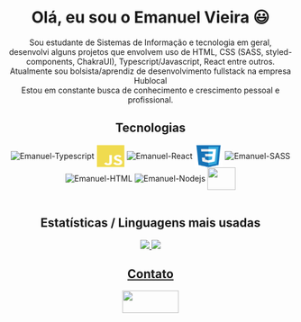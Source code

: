 <h1 align="center"> Olá, eu sou o Emanuel Vieira 😃 </h1>

<p align="center"> Sou estudante de Sistemas de Informação e tecnologia em geral, desenvolvi alguns projetos que envolvem uso de HTML, CSS (SASS, styled-components, ChakraUI), Typescript/Javascript, React entre outros. <br> Atualmente sou bolsista/aprendiz de desenvolvimento fullstack na empresa Hublocal <br> Estou em constante busca de conhecimento e crescimento pessoal e profissional.</p>

<div align="center">
  <h2>Tecnologias </h2>
  <img align="center" alt="Emanuel-Typescript" height="40" width="50" src="https://cdn.jsdelivr.net/gh/devicons/devicon/icons/typescript/typescript-original.svg">
  <img align="center" alt="Emanuel-Js" height="40" width="50" src="https://raw.githubusercontent.com/devicons/devicon/master/icons/javascript/javascript-plain.svg">
  <img align="center" alt="Emanuel-React" height="40" width="50" src="https://cdn.jsdelivr.net/gh/devicons/devicon/icons/react/react-original.svg">
  <img align="center" alt="Emanuel-CSS" height="40" width="50" src="https://raw.githubusercontent.com/devicons/devicon/master/icons/css3/css3-original.svg">
  <img align="center" alt="Emanuel-SASS" height="40" width="50" src="https://cdn.jsdelivr.net/gh/devicons/devicon/icons/sass/sass-original.svg">
  <img align="center" height="40" width="50" alt="Emanuel-HTML" src="https://cdn.jsdelivr.net/gh/devicons/devicon/icons/html5/html5-original.svg" />
  <img align="center" height="40" width="50" alt="Emanuel-Nodejs" src="https://cdn.jsdelivr.net/gh/devicons/devicon/icons/nodejs/nodejs-original.svg" />
  <img align="center" height="40" width="50" src="https://cdn.jsdelivr.net/gh/devicons/devicon/icons/npm/npm-original-wordmark.svg" />

</div><br>

<div align="center">
  <h2>Estatísticas / Linguagens mais usadas </h2>
  <a href="https://github.com/Emanuel321-DEV">
  <img height="180em" src="https://github-readme-stats.vercel.app/api?username=Emanuel321-DEV&show_icons=true&theme=dracula&include_all_commits=true&count_private=true"/> 
  <img height="180em" src="https://github-readme-stats.vercel.app/api/top-langs/?username=Emanuel321-DEV&layout=compact&langs_count=16&theme=dracula"/>

</div>

<div align="center">
  <h2>Contato</h2>
  <a target="_blank" href="https://www.linkedin.com/in/emanuel-henrique-5307b6144"> 
  <img height="40" width="100" src="https://camo.githubusercontent.com/09babd1351e6ca3fe5852192a70ddbfda756984dfe29da9beb011f6ebc6edd28/68747470733a2f2f696d672e736869656c64732e696f2f62616467652f2d4c696e6b6564496e2d626c75653f7374796c653d666f722d7468652d6261646765266c6f676f3d4c696e6b6564696e266c6f676f436f6c6f723d7768697465266c696e6b3d68747470733a2f2f7777772e6c696e6b6564696e2e636f6d2f696e2f64616e69656c6d65737175697474612f"/> </a>

  
</div>




